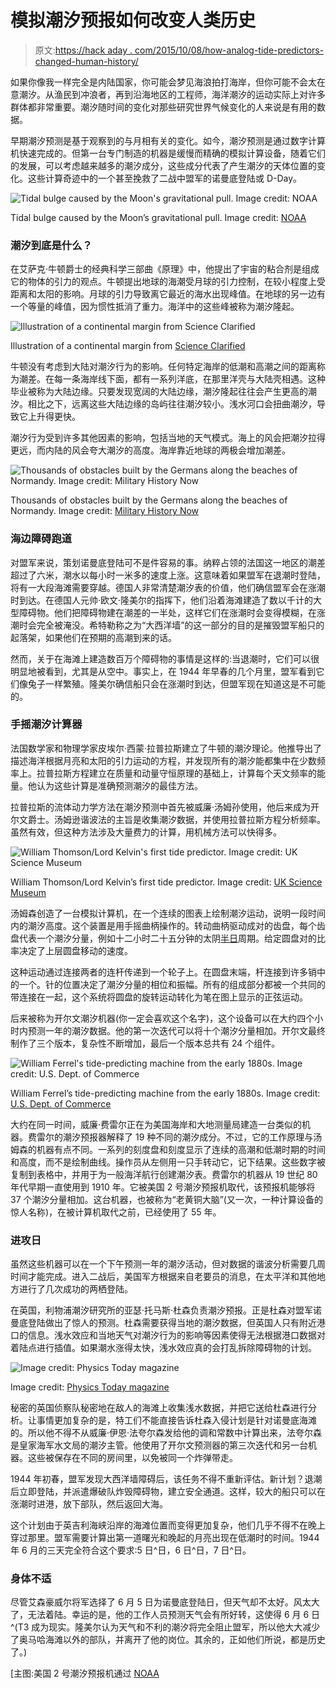 # 模拟潮汐预报如何改变人类历史

> 原文:[https://hack aday . com/2015/10/08/how-analog-tide-predictors-changed-human-history/](https://hackaday.com/2015/10/08/how-analog-tide-predictors-changed-human-history/)

如果你像我一样完全是内陆国家，你可能会梦见海浪拍打海岸，但你可能不会太在意潮汐。从渔民到冲浪者，再到沿海地区的工程师，海洋潮汐的运动实际上对许多群体都非常重要。潮汐随时间的变化对那些研究世界气候变化的人来说是有用的数据。

早期潮汐预测是基于观察到的与月相有关的变化。如今，潮汐预测是通过数字计算机快速完成的。但第一台专门制造的机器是缓慢而精确的模拟计算设备，随着它们的发展，可以考虑越来越多的潮汐成分，这些成分代表了产生潮汐的天体位置的变化。这些计算奇迹中的一个甚至挽救了二战中盟军的诺曼底登陆或 D-Day。

![Tidal bulge caused by the Moon's gravitational pull. Image credit: NOAA](../Images/7b8320f67179415e398edb5a77579a10.png)

Tidal bulge caused by the Moon’s gravitational pull. Image credit: [NOAA](http://oceanservice.noaa.gov/education/kits/tides/tides03_gravity.html)

### 潮汐到底是什么？

在艾萨克·牛顿爵士的经典科学三部曲《原理》中，他提出了宇宙的粘合剂是组成它的物体的引力的观点。牛顿提出地球的海潮受月球的引力控制，在较小程度上受距离和太阳的影响。月球的引力导致离它最近的海水出现峰值。在地球的另一边有一个等量的峰值，因为惯性抵消了重力。海洋中的这些峰被称为潮汐隆起。

![Illustration of a continental margin from Science Clarified](../Images/1b9660c077766d380d0f1de1f4f38fa3.png)

Illustration of a continental margin from [Science Clarified](http://www.scienceclarified.com/landforms/Basins-to-Dunes/Continental-Margin.html)

牛顿没有考虑到大陆对潮汐行为的影响。任何特定海岸的低潮和高潮之间的距离称为潮差。在每一条海岸线下面，都有一系列洋底，在那里洋壳与大陆壳相遇。这种毕业被称为大陆边缘。只要发现宽阔的大陆边缘，潮汐隆起往往会产生更高的潮汐。相比之下，远离这些大陆边缘的岛屿往往潮汐较小。浅水河口会扭曲潮汐，导致它上升得更快。

潮汐行为受到许多其他因素的影响，包括当地的天气模式。海上的风会把潮汐拉得更远，而内陆的风会夸大潮汐的高度。海岸靠近地球的两极会增加潮差。

![Thousands of obstacles built by the Germans along the beaches of Normandy. Image credit: Military History Now](../Images/6ebf90de5c7bbba84a2ba2171fbdb1b9.png)

Thousands of obstacles built by the Germans along the beaches of Normandy. Image credit: [Military History Now](https://i2.wp.com/militaryhistorynow.com/wp-content/uploads/2014/06/Bundesarchiv_Bild_101I-719-0243-33_Atlantikwall_Inspektion_Erwin_Rommel_mit_Offizieren.jpg)

### 海边障碍跑道

对盟军来说，策划诺曼底登陆可不是件容易的事。纳粹占领的法国这一地区的潮差超过了六米，潮水以每小时一米多的速度上涨。这意味着如果盟军在退潮时登陆，将有一大段海滩需要穿越。德国人非常清楚潮汐表的价值，他们确信盟军会在涨潮时到达。在德国人元帅·欧文·隆美尔的指挥下，他们沿着海滩建造了数以千计的大型障碍物。他们把障碍物建在潮差的一半处，这样它们在涨潮时会变得模糊，在涨潮时会完全被淹没。希特勒称之为“大西洋墙”的这一部分的目的是摧毁盟军船只的起落架，如果他们在预期的高潮到来的话。

然而，关于在海滩上建造数百万个障碍物的事情是这样的:当退潮时，它们可以很明显地被看到，尤其是从空中。事实上，在 1944 年早春的几个月里，盟军看到它们像兔子一样繁殖。隆美尔确信船只会在涨潮时到达，但盟军现在知道这是不可能的。

### 手摇潮汐计算器

法国数学家和物理学家皮埃尔·西蒙·拉普拉斯建立了牛顿的潮汐理论。他推导出了描述海洋根据月亮和太阳的引力运动的方程，并发现所有的潮汐能都集中在少数频率上。拉普拉斯方程建立在质量和动量守恒原理的基础上，计算每个天文频率的能量。他认为这些计算是准确预测潮汐的最佳方法。

拉普拉斯的流体动力学方法在潮汐预测中首先被威廉·汤姆孙使用，他后来成为开尔文爵士。汤姆逊谐波法的主旨是收集潮汐数据，并使用拉普拉斯方程分析频率。虽然有效，但这种方法涉及大量费力的计算，用机械方法可以快得多。

![William Thomson/Lord Kelvin's first tide predictor. Image credit: UK Science Museum](../Images/321fe64c3d3d632dd4dd6627eeec01a8.png)

William Thomson/Lord Kelvin’s first tide predictor. Image credit: [UK Science Museum](http://www.sciencemuseum.org.uk/images/ManualSSPL/10300041.aspx)

汤姆森创造了一台模拟计算机，在一个连续的图表上绘制潮汐运动，说明一段时间内的潮汐高度。这个装置是用手摇曲柄操作的。转动曲柄驱动成对的齿盘，每个齿盘代表一个潮汐分量，例如十二小时二十五分钟的太阴[半日](http://oceanservice.noaa.gov/education/kits/tides/tides07_cycles.html)周期。给定圆盘对的比率决定了上层圆盘移动的速度。

这种运动通过连接两者的连杆传递到一个轮子上。在圆盘末端，杆连接到许多销中的一个。针的位置决定了潮汐分量的相位和振幅。所有的组成部分都被一个共同的带连接在一起，这个系统将圆盘的旋转运动转化为笔在图上显示的正弦运动。

后来被称为开尔文潮汐机器(你一定会喜欢这个名字)，这个设备可以在大约四个小时内预测一年的潮汐数据。他的第一次迭代可以将十个潮汐分量相加。开尔文最终制作了三个版本，复杂性不断增加，最后一个版本总共有 24 个组件。

![William Ferrel's tide-predicting machine from the early 1880s. Image credit: U.S. Dept. of Commerce](../Images/8f229baad54c8c06ef00a9980e94ac6e.png)

William Ferrel’s tide-predicting machine from the early 1880s. Image credit: [U.S. Dept. of Commerce](https://commons.wikimedia.org/wiki/File:099-ferreltpm.jpg#/media/File:099-ferreltpm.jpg)

大约在同一时间，威廉·费雷尔正在为美国海岸和大地测量局建造一台类似的机器。费雷尔的潮汐预报器解释了 19 种不同的潮汐成分。不过，它的工作原理与汤姆森的机器有点不同。一系列的刻度盘和刻度显示了连续的高潮和低潮时期的时间和高度，而不是绘制曲线。操作员从左侧用一只手转动它，记下结果。这些数字被复制到表格中，并用于为一般海洋航行创建潮汐表。费雷尔的机器从 19 世纪 80 年代早期一直使用到 1910 年。它被美国 2 号潮汐预报机取代，该预报机能够将 37 个潮汐分量相加。这台机器，也被称为“老黄铜大脑”(又一次，一种计算设备的惊人名称)，在被计算机取代之前，已经使用了 55 年。

### 进攻日

虽然这些机器可以在一个下午预测一年的潮汐活动，但对数据的谐波分析需要几周时间才能完成。进入二战后，美国军方根据来自老要员的消息，在太平洋和其他地方进行了几次成功的两栖登陆。

在英国，利物浦潮汐研究所的亚瑟·托马斯·杜森负责潮汐预报。正是杜森对盟军诺曼底登陆做出了惊人的预测。杜森需要获得当地的潮汐数据，但英国人只有附近港口的信息。浅水效应和当地天气对潮汐行为的影响等因素使得无法根据港口数据对着陆点进行插值。如果潮水涨得太快，浅水效应真的会打乱拆除障碍物的计划。

![Image credit: Physics Today magazine](../Images/1c8e340e1f40aaed1d5499eaca64255b.png)

Image credit: [Physics Today magazine](http://scitation.aip.org/content/aip/magazine/physicstoday/article/64/9/10.1063/PT.3.1257)

秘密的英国侦察队秘密地在敌人的海滩上收集浅水数据，并把它送给杜森进行分析。让事情更加复杂的是，特工们不能直接告诉杜森入侵计划是针对诺曼底海滩的。所以他不得不从威廉·伊恩·法夸尔森发给他的调和常数中计算出来，法夸尔森是皇家海军水文局的潮汐主管。他使用了开尔文预测器的第三次迭代和另一台机器。这些被保存在不同的房间里，以免被同一个炸弹带走。

1944 年初春，盟军发现大西洋墙障碍后，该任务不得不重新评估。新计划？退潮后立即登陆，并派遣爆破队炸毁障碍物，建立安全通道。这样，较大的船只可以在涨潮时进港，放下部队，然后返回大海。

这个计划由于英吉利海峡沿岸的海滩位置而变得更加复杂，他们几乎不得不在晚上穿过那里。盟军需要计算出第一道曙光和晚起的月亮出现在低潮时的时间。1944 年 6 月的三天完全符合这个要求:5 日^日，6 日^日，7 日^日。

### 身体不适

尽管艾森豪威尔将军选择了 6 月 5 日为诺曼底登陆日，但天气却不太好。风太大了，无法着陆。幸运的是，他的工作人员预测天气会有所好转，这使得 6 月 6 日^(T3 成为现实。隆美尔认为天气和不利的潮汐将完全阻止盟军，所以他大大减少了奥马哈海滩以外的部队，并离开了他的岗位。其余的，正如他们所说，都是历史了。)

[主图:美国 2 号潮汐预报机通过 [NOAA](https://tidesandcurrents.noaa.gov/predma2.html)